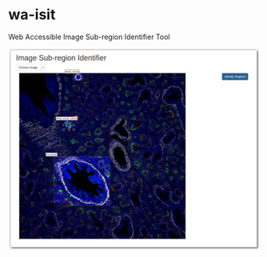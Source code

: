 # wa-isit
Web Accessible Image Sub-region Identifier Tool

![Screenshot of wa-isit](screenshot.png)

